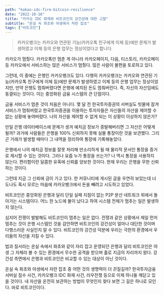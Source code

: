 ```yaml
---
path: "kakao-idc-fire-bitcoin-resilience"
date: "2022-10-16"
title: "카카오 IDC 화재와 비트코인의 강건성에 대한 고찰"
subtitle: "온실 속 화초와 야생에서 자란 잡초"
tags: ["비트코인"]
---
```


> 카카오뱅크는 카카오와 연관된 기능(카카오톡 친구에게 이체 등)에만 문제가 발생하였고 이체 등의 은행 업무는 정상이었다고 합니다.

카카오가 멈췄다. 카카오톡만 멈춘 게 아니라 카카오페이지, 다음, 티스토리, 카카오페이 등 카카오에서 서비스하는 많은 서비스가 멈췄다. 많은 사람이 불편을 토로하고 있다.

그런데, 이 중에는 은행인 카카오뱅크도 있다. 다행히 카카오뱅크는 카카오와 연관된 기능(카카오톡 친구에게 이체 등)에만 문제가 발생하였고 이체 등의 은행 업무는 정상이었지만, 만약 은행도 멈춰버렸다면 은행에 예치된 돈도 멈춰버린다. 즉, 자신의 자산임에도 동결되는 것이다. 이는 중앙화된 금융 시스템의 큰 단점이다.

금융 서비스가 멈춘 것이 처음은 아니다. 몇 달 전 한국투자증권의 서버실도 빗물에 잠겨 서비스가 멈춰버렸고 한국투자증권을 이용하는 투자자들은 자신들의 자산을 제어할 수 없는 상황에 놓여버렸다. 나의 자산을 제어할 수 없게 되는 이 상황이 이상하지 않은가?

만일 은행 데이터베이스에 문제가 생겨 예치금 정보가 증발해버리면 그 자산은 어떻게 될까? 과거에 사람들은 은행을 100% 신뢰하지 못해 실물 통장이란 것을 보관했다. 그리곤 거래가 발생할 때마다 그 내역을 정리하여 통장에 기록해놓았다.

은행에서 나의 예치금 정보를 잘못 처리해 딴소리하게 될 때 물리적 문서인 통장을 증거로 제시할 수 있는 것이다.
그러나 요즘 누가 통장을 쓰는가? 나 역시 통장을 사용하지 않는다. 편리함이란 달콤한 유혹에 신뢰를 양보한 것이다. 현재 우리는 은행을 무한 신뢰하는 것이다.

그런데 지금 그 신뢰에 금이 가고 있다.
한 커뮤니티에 게시된 글을 우연히 보았는데 너도나도 혹시 모르는 마음에 카카오뱅크에서 돈을 빼려고 시도하고 있었다.

비트코인은 중앙화된 은행과 달리 단일 실패 지점이 없는 P2P 분산 네트워크 위에서 돌아가는 시스템이다. 어느 한 노드에 불이 났다고 하여 시스템 전체가 멈추는 일은 발생하지 않는다.

심지어 전쟁이 발발해도 비트코인이 멈추는 일은 없다. 전쟁과 같은 상황에서 제일 먼저 멈추는 것이 은행 시스템인 것을 감안하면 비트코인의 강건성이 얼마나 대단한 것이며 다행스러운 사실인지 알 수 있다. 비트코인의 강건성 덕분에 우리는 극한의 환경에서 우리들의 자산을 지킬 수 있다.

법과 질서라는 온실 속에서 화초와 같이 자리 잡고 운영되던 은행과 달리 비트코인은 야생 그 자체라 볼 수 있는 환경에서 무수한 공격을 받으며 홀로 지금의 자리까지 왔다. 강건성 측면에서 은행과 비트코인은 비교할 수 있는 대상이 아닌 것이다.

온실 속 화초와 야생에서 자란 잡초 중 어떤 것의 생명력이 더 끈질길까?
한국투자금융 서버실 침수 사건, 카카오뱅크 IDC 화재 사건, 러우전쟁 등으로 이제 하나둘 깨닫고 있을 것이다. 내 자산을 온전히 보관하는 방법이 무엇인지 찾다 보면 그 길은 하나로 모인다. 바로 비트코인이다.
